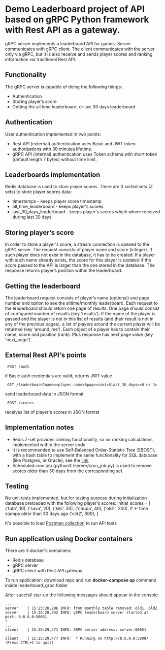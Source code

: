 # Demo Leaderboard project of API based on gRPC Python framework with Rest API as a gateway.
gRPC server implements a leaderboard API for games. Server communicates with gRPC client. The client communicates with the server only via ​gRPC, but it is also receive and sends player scores and ranking information via traditional Rest API.

## Functionality
The gRPC server is capable of doing the following things:
- Authentication
- Storing player’s score
- Getting the all time leaderboard, or last 30 days leaderboard

## Authentication 
User authentication implemented in two points: 
- Rest API (external) authentication uses Basic and JWT token authorizations with 30 minutes lifetime.
- gRPC API (internal) authentication uses Token schema with short token (default length 7 bytes) without time limit.

## Leaderboards implementation
Redis database is used to store player scores. There are 3 sorted sets (Z sets) to store player scores data:
- timestamps - keeps player score timestamp
- all_time_leaderboard - keeps player's scores
- last_30_days_leaderboard - keeps player's scores which where received during last 30 days

## Storing player’s score
In order to store a player's score, a stream connection is opened to the gRPC server.
The request consists of player name and score (integer). If such player does not exist in the database, it has to be created. If a
player with such name already exists, the score for this player is updated if the
score​ passed to the API​ is larger​ than the one stored in the database. The response returns player’s position within the leaderboard.

## Getting the leaderboard
The leaderboard request consists of player’s name (optional) and page number and option to see the alltime/monthly leaderboard. Each request to the leaderboard should return one page of
results. One page should consist of configured number of results (key 'results').
If the name of the player is passed and the player is not in this list of results (and their result
is not in any of the previous pages), a list of players around the current player will be
returned (key 'around_me'). Each object of a player has to contain their name, score and position (rank).
Plus response has next page value (key 'next_page')

## External Rest API's points
```text
​ POST /auth
```
if Basic auth credentials are valid, returns JWT value
```text
 GET /leaderboard?name=<player_name>&page=<int>&last_30_days=<0 or 1>
```
send leaderboard data in JSON format
```text
 POST /scores
```
receives list of player's scores in JSON format

##  Implementation notes
 - Redis Z-set provides ranking functionality, so no ranking calculations implemented within the server code
 - It is recommended to use Self-Balanced Order-Statistic Tree (SBOST), with a hash table to implement the same functionality for SQL database (like Postgres, or Oracle), see the [link](https://www.hindawi.com/journals/ijcgt/2018/3234873/)
 - Scheduled cron job (python3 /server/cron_job.py) is used to remove scores older than 30 days from the corresponding set.


## Testing
No unit tests implemented, but for testing purpose during initialization database preloaded with the following player's scores:
initial_scores = [
    ('tuta', 10),
    ('sava', 20),
    ('kiki', 30),
    ('chupa', 40),
    ('old1', 200),   # <- time stamps older than 30 days ago
    ('old2', 300),
]

It's possible to load [Postman collection](https://www.getpostman.com/collections/6ced8f0d843f04a4635c) to run API tests

## Run application using Docker containers
There are 3 docker's containers:
- Redis database
- gRPC server
- gRPC client with Rest API gateway

To run application: download repo and run **docker-compose up** command inside leaderboard_grpc folder

After succfull star-up the following messages should appear in the console:
```text
...
server    | 15:25:28,206 INFO: from monthly table removed: old1, old2
server    | 15:25:28,242 INFO: gRPC leaderboard server started at port: 0.0.0.0:50051
r
...
client    | 15:25:29,471 INFO: GRPC server address: server:50051
...
client    | 15:25:29,477 INFO:  * Running on http://0.0.0.0:5000/ (Press CTRL+C to quit)

```

